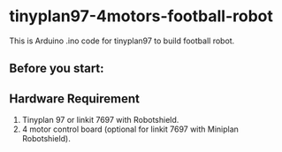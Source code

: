 # tinyplan97-4motors-football-robot
This is Arduino .ino code for tinyplan97 to build football robot.

## Before you start:

## Hardware Requirement

1. Tinyplan 97 or linkit 7697 with Robotshield.
2. 4 motor control board (optional for linkit 7697 with Miniplan Robotshield).
